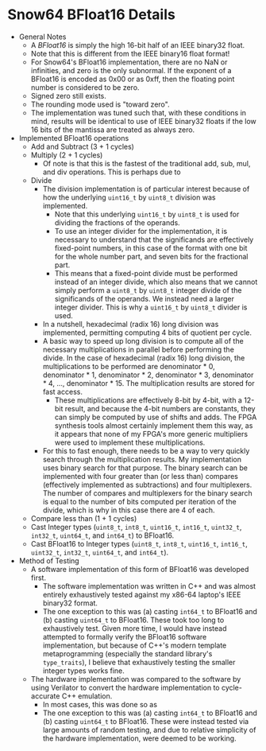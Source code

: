  # Snow64 BFloat16 Details
* General Notes
	* A <i>BFloat16</i> is simply the high 16-bit half of an IEEE binary32
	float.
	* Note that this is different from the IEEE binary16 float format!
	* For Snow64's BFloat16 implementation, there are no NaN or infinities,
	and zero is the only subnormal.  If the exponent of a BFloat16 is
	encoded as 0x00 or as 0xff, then the floating point number is
	considered to be zero.
	* Signed zero still exists.
	* The rounding mode used is "toward zero".
	* The implementation was tuned such that, with these conditions in
	mind, results will be identical to use of IEEE binary32 floats if the
	low 16 bits of the mantissa are treated as always zero.
* Implemented BFloat16 operations
	* Add and Subtract (3 + 1 cycles)
	* Multiply (2 + 1 cycles)
		* Of note is that this is the fastest of the traditional add, sub,
		mul, and div operations.  This is perhaps due to 
	* Divide
		* The division implementation is of particular interest because of
		how the underlying <code>uint16\_t</code> by <code>uint8\_t</code> division was
		implemented.
			* Note that this underlying <code>uint16\_t</code> by <code>uint8\_t</code> is
			used for dividing the fractions of the operands.
			* To use an integer divider for the implementation, it is
			necessary to understand that the significands are effectively
			fixed-point numbers, in this case of the format with one bit
			for the whole number part, and seven bits for the fractional
			part.
			* This means that a fixed-point divide must be performed
			instead of an integer divide, which also means that we cannot
			simply perform a <code>uint8\_t</code> by <code>uint8\_t</code> integer divide of the
			significands of the operands.  We instead need a larger integer
			divider.  This is why a <code>uint16\_t</code> by <code>uint8\_t</code> divider is
			used.
		* In a nutshell, hexadecimal (radix 16) long division was
		implemented, permitting computing 4 bits of quotient per cycle.
		* A basic way to speed up long division is to compute all of the
		necessary multiplications in parallel before performing the divide.
		In the case of hexadecimal (radix 16) long division, the
		multiplications to be performed are denominator * 0, denominator *
		1, denominator * 2, denominator * 3, denominator * 4, ...,
		denominator * 15.  The multiplication results are stored for fast
		access.
			* These multiplications are effectively 8-bit by 4-bit, with a
			12-bit result, and because the 4-bit numbers are constants,
			they can simply be computed by use of shifts and adds.  The
			FPGA synthesis tools almost certainly implement them this way,
			as it appears that none of my FPGA's more generic multipliers
			were used to implement these multiplications.
		* For this to fast enough, there needs to be a way to very quickly
		search through the multiplication results.  My implementation uses
		binary search for that purpose.  The binary search can be
		implemented with four greater than (or less than) compares
		(effectively implemented as subtractions) and four multiplexers.
		The number of compares and multiplexers for the binary search is
		equal to the number of bits computed per iteration of the divide,
		which is why in this case there are 4 of each.
	* Compare less than (1 + 1 cycles)
	* Cast Integer types (<code>uint8\_t</code>, <code>int8\_t</code>, <code>uint16\_t</code>,
	<code>int16\_t</code>, <code>uint32\_t</code>, <code>int32\_t</code>, <code>uint64\_t</code>, and
	<code>int64\_t</code>) to BFloat16.
	* Cast BFloat16 to Integer types (<code>uint8\_t</code>, <code>int8\_t</code>, <code>uint16\_t</code>,
	<code>int16\_t</code>, <code>uint32\_t</code>, <code>int32\_t</code>, <code>uint64\_t</code>, and
	<code>int64\_t</code>).
* Method of Testing
	* A software implementation of this form of BFloat16 was developed
	first.
		* The software implementation was written in C++ and was almost
		entirely exhaustively tested against my x86-64 laptop's IEEE
		binary32 format.
		* The one exception to this was (a) casting <code>int64\_t</code> to
		BFloat16 and (b) casting <code>uint64\_t</code> to BFloat16.  These took
		too long to exhaustively test.  Given more time, I would have
		instead attempted to formally verify the BFloat16 software
		implementation, but because of C++'s modern template
		metaprogramming (especially the standard library's
		<code>type\_traits</code>), I believe that
		exhaustively testing the smaller integer types works fine.
	* The hardware implementation was compared to the software by using
	Verilator to convert the hardware implementation to cycle-accurate C++
	emulation.
		* In most cases, this was done so as
		* The one exception to this was (a) casting <code>int64\_t</code> to
		BFloat16 and (b) casting <code>uint64\_t</code> to BFloat16.  These were
		instead tested via large amounts of random testing, and due to
		relative simplicity of the hardware implementation, were deemed to
		be working.
